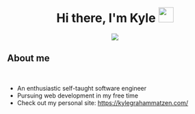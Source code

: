 <h1 align="center"><b>Hi there, I'm Kyle </b><img src="https://media.giphy.com/media/hvRJCLFzcasrR4ia7z/giphy.gif" width="35"></h1>
<p align="center">
  <a href="https://github.com/DenverCoder1/readme-typing-svg"><img src="https://readme-typing-svg.demolab.com/?font=Inter&duration=4500&pause=500&color=38BDF8&background=FFFFFF00&center=true&vCenter=true&width=435&lines=Entrepreneur+;Software+Engineer;Computer+Science+Student"></a>
</p>


## **About me**
<br>

- An enthusiastic self-taught software engineer
- Pursuing web development in my free time
- Check out my personal site: https://kylegrahammatzen.com/

<br>
